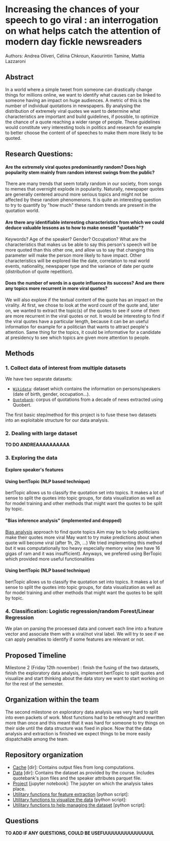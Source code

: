 # Increasing the chances of your speech to go viral : an interrogation on what helps catch the attention of modern day fickle newsreaders 
Authors: Andrea Oliveri, Célina Chkroun, Kaourintin Tamine, Mattia Lazzaroni


## Abstract 
In a world where a simple tweet from someone can drastically change things for millions online, we want to identify what causes can be linked to someone having an impact on huge audiences. A metric of this is the number of individual quotations in newspapers. By analysing the distribution of extremely viral quotes we want to determine what characteristics are important and build guidelines, if possible, to optimize the chance of a quote reaching a wider range of people. These guidelines would constitute very interesting tools in politics and research for example to better choose the content of of speeches to make them more likely to be quoted. 


## **Research Questions:**

#### **Are the extremely viral quotes predominantly random? Does high popularity stem mainly from random interest swings from the public?**
There are many trends that seem totally random in our society, from songs  to memes that overnight explode in popularity. Naturally, newspaper quotes are generally centered around more serious topics and might not be affected by these random phenomenons. It is quite an interesting question to try to quantify by "how much" these random trends are present in the quotation world.

#### **Are there any identifiable interesting characteristics from which we could deduce valuable lessons as to how to make oneself "quotable"?**
Keywords? Age of the speaker? Gender? Occupation? What are the characteristics that makes us be able to say this person's speech will be more quoted than this other one, and allow us to say that changing this parameter will make the person more likely to have impact.
Other characteristics will be explored like the date, correlation to real world events, nationality, newspaper type and the variance of date per quote (distribution of quote repetition).

#### **Does the number of words in a quote influence its success? And are there any topics more recurrent in more viral quotes?**
We will also explore if the textual content of the quote has an impact on the virality. At first, we chose to look at the word count of the quote and, later on, we wanted to extract the topic(s) of the quotes to see if some of them are more recurrent in the viral quotes or not. It would be interesting to find if the viral quotes have a particular length, because it can be an useful information for example for a politician that wants to attract people's attention. Same thing for the topics, it could be informative for a candidate at presidency to see which topics are given more attention to people.

## Methods

### 1. Collect data of interest from multiple datasets
We have two separate datasets:
- [`Wikidata`](https://www.wikidata.org/wiki/Wikidata:Main_Page): dataset which contains the information on persons/speakers (date of birth, gender, occupation...).
- [`Quotebank`](https://zenodo.org/record/4277311#.YYpVGWDMJhE): corpus of quotations from a decade of news extracted using Quobert.

 The first basic step/method for this project is to fuse these two datasets into an exploitable structure for our data analysis.

### 2. Dealing with large dataset
**TO DO ANDREAAAAAAAAAA**

### 3. Exploring the data

#### Explore speaker's features

#### Using bertTopic (NLP based technique)
bertTopic allows us to classify the quotation set into topics. It makes a lot of sense to split the quotes into topic groups, for data visualization as well as for model training and other methods that might want the quotes to be split by topic. 

#### "Bias inference analysis" (implemented and dropped)
[Bias analysis](https://www.researchgate.net/profile/Ali-Minai/publication/267559458_Online_News_Media_Bias_Analysis_using_an_LDA-NLP_Approach/links/570b2cf808aea66081376d8b/Online-News-Media-Bias-Analysis-using-an-LDA-NLP-Approach.pdf) approach to find quote topics
Aim may be to help politicians make their quotes more viral
May want to try make predictions about when quote will become viral (after 1h, 2h, ...)
We tried implementing this method but it was computationally too heavy especially memory wise (we have 16 gigas of ram and it was insufficient). Anyways, we prefered using
BerTopic which provided more useful functionalities

#### Using bertTopic (NLP based technique)
bertTopic allows us to classify the quotation set into topics. It makes a lot of sense to split the quotes into topic groups, for data visualization as well as for model training and other methods that might want the quotes to be split by topic. 

### 4. Classification: Logistic regression/random Forest/Linear Regression
We plan on parsing the processed data and convert each line into a feature vector and associate them with a viral/not viral label.
We will try to see if we can apply penalties to identify if some features are relevant or not.
 
## Proposed Timeline

Milestone 2 (Friday 12th november) : finish the fusing of the two datasets, finish the exploratory data analysis, implement bertTopic to split quotes and visualize and start thinking about the data story we want to start working on for the rest of the semester. 


## Organization within the team

The second milestone on exploratory data analysis was very hard to split into even packets of work. Most functions had to be rethought and rewritten more than once and this meant that it was hard for someone to try things on their side until the data structure was fixed in place. 
Now that the data analysis and extraction is finished we expect things to be more easily dispatchable among the team. 


## Repository organization

- [Cache](Cache) [dir]: Contains output files from long computations.
- [Data](Data) [dir]: Contains the dataset as provided by the course. Includes quotebank's json files and the speaker attributes parquet file.
- [Project](Project.ipynb) [jupyter notebook]: The jupyter on which the analysis takes place.
- [Utilitary functions for feature extraction](feature_extraction.py) [python script]: 
- [Utilitary functions to visualize the data](plot.py) [python script]: 
- [Utilitary functions to help managing the dataset](utils.py) [python script]: 

## Questions

**TO ADD IF ANY QUESTIONS, COULD BE USEFUUUUUUUUUUUUUUUL**

